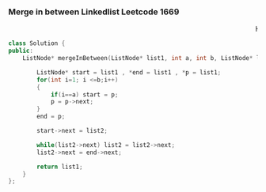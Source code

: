 ### Merge in between Linkedlist Leetcode 1669

<marquee>
Here is the code -> abhi sharma (it feels amazing to swing like this) i go left , i go right hehe
</marquee>

```cpp
class Solution {
public:
    ListNode* mergeInBetween(ListNode* list1, int a, int b, ListNode* list2) {

        ListNode* start = list1 , *end = list1 , *p = list1;
        for(int i=1; i <=b;i++)
        {
            if(i==a) start = p;
            p = p->next;
        }
        end = p;

        start->next = list2;

        while(list2->next) list2 = list2->next;
        list2->next = end->next;

        return list1;
    }
};
```
